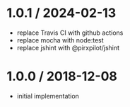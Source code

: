 
1.0.1 / 2024-02-13
==================

 * replace Travis CI with github actions
 * replace mocha with node:test
 * replace jshint with @pirxpilot/jshint

1.0.0 / 2018-12-08
==================

 * initial implementation
